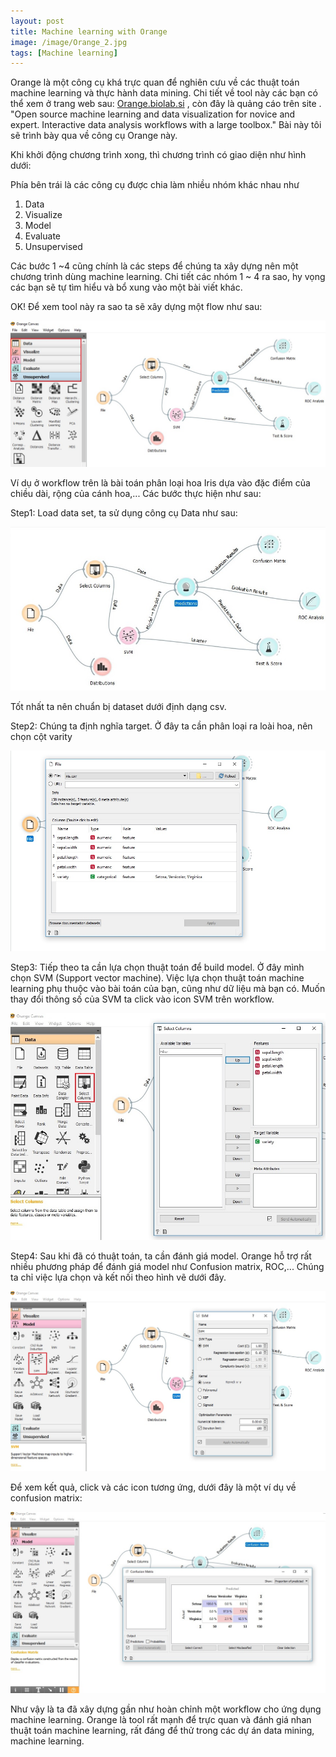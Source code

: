 ```yaml
---
layout: post
title: Machine learning with Orange
image: /image/Orange_2.jpg
tags: [Machine learning]
---
```

Orange là một công cụ khá trực quan để nghiên cưu về các thuật toán machine learning và thực hành data mining. Chi tiết về tool này các bạn có thể
xem ở trang web sau: [Orange.biolab.si](https://orange.biolab.si) , còn đây là quảng cáo trên site .
"Open source machine learning and data visualization for novice and expert. Interactive data analysis workflows with a large toolbox."
Bài này tôi sẽ trình bày qua về công cụ Orange này.

Khi khởi động chương trình xong, thì chương trình có giao diện như hình dưới:

Phía bên trái là các công cụ được chia làm nhiều nhóm khác nhau như

1. Data
2. Visualize
3. Model
4. Evaluate
5. Unsupervised

Các bước 1 ~4 cũng chính là các steps để chúng ta xây dựng nên một chương trình dùng machine learning.
Chi tiết các nhóm 1 ~ 4 ra sao, hy vọng các bạn sẽ tự tìm hiểu và bổ xung vào một bài viết khác.

OK! Để xem tool này ra sao ta sẽ xây dựng một flow như sau:

![Orange_1](/img/Orange_1.jpg "Orange_1")

Ví dụ ở workflow trên là bài toán phân loại hoa Iris dựa vào đặc điểm của chiều dài, rộng của cánh hoa,...
Các bước thực hiện như sau:

Step1: Load data set, ta sử dụng công cụ Data như sau:

![Orange_2](/img/Orange_2.jpg "Orange_2")

Tốt nhất ta nên chuẩn bị dataset dưới định dạng csv.

Step2: Chúng ta định nghĩa target. Ở đây ta cần phân loại ra loài hoa, nên chọn cột varity

![Orange_3](/img/Orange_3.jpg "Orange_3")

Step3: Tiếp theo ta cần lựa chọn thuật toán để build model. Ở đây mình chọn SVM (Support vector machine). Việc lựa chọn
thuật toán machine learning phụ thuộc vào bài toán của bạn, cũng như dữ liệu mà bạn có. Muốn thay đổi thông số của SVM
ta click vào icon SVM trên workflow.

![Orange_4](/img/Orange_4.jpg "Orange_4")

Step4: Sau khi đã có thuật toán, ta cần đánh giá model. Orange hỗ trợ rất nhiều phương pháp để đánh giá model như
Confusion matrix, ROC,... Chúng ta chỉ việc lựa chọn và kết nối theo hình vẽ dưới đây.

![Orange_5](/img/Orange_5.jpg "Orange_5")

Để xem kết quả, click và các icon tương ứng, dưới đây là một ví dụ về confusion matrix:

![Orange_6](/img/Orange_6.jpg "Orange_6")

Như vậy là ta đã xây dựng gần như hoàn chỉnh một workflow cho ứng dụng machine learning.
Orange là tool rất mạnh để trực quan và đánh giá nhan thuật toán machine learning, rất đáng để thử trong các dự án data mining, machine learning.

